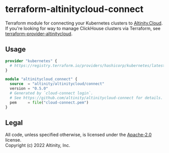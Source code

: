 # terraform-altinitycloud-connect

Terraform module for connecting your Kubernetes clusters to [Altinity.Cloud](https://altinity.cloud/anywhere).  
If you're looking for way to manage ClickHouse clusters via Terraform,
see [terraform-provider-altinitycloud](https://github.com/altinity/terraform-provider-altinitycloud).

## Usage

```terraform
provider "kubernetes" {
  # https://registry.terraform.io/providers/hashicorp/kubernetes/latest/docs 
}

module "altinitycloud_connect" {
  source  = "altinity/altinitycloud/connect"
  version = "0.5.0"
  # Generated by `cloud-connect login`.
  # See https://github.com/altinity/altinitycloud-connect for details.
  pem     = file("cloud-connect.pem")
}
```

## Legal

All code, unless specified otherwise, is licensed under the [Apache-2.0](LICENSE) license.  
Copyright (c) 2022 Altinity, Inc.
